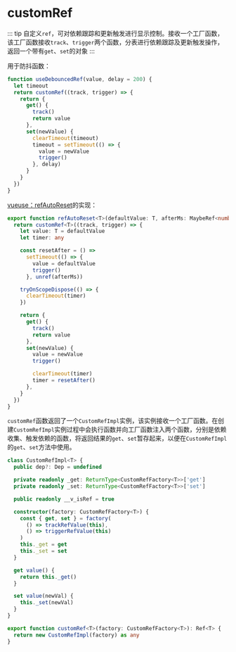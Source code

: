 # customRef

::: tip
自定义`ref`，可对依赖跟踪和更新触发进行显示控制。接收一个工厂函数，该工厂函数接收`track`、`trigger`两个函数，分表进行依赖跟踪及更新触发操作，返回一个带有`get`、`set`的对象
:::

用于防抖函数：
```ts
function useDebouncedRef(value, delay = 200) {
  let timeout
  return customRef((track, trigger) => {
    return {
      get() {
        track()
        return value
      },
      set(newValue) {
        clearTimeout(timeout)
        timeout = setTimeout(() => {
          value = newValue
          trigger()
        }, delay)
      }
    }
  })
}
```

[vueuse：refAutoReset](https://github.com/vueuse/vueuse/blob/main/packages/shared/refAutoReset/index.ts)的实现：
```ts
export function refAutoReset<T>(defaultValue: T, afterMs: MaybeRef<number> = 10000): Ref<T> {
  return customRef<T>((track, trigger) => {
    let value: T = defaultValue
    let timer: any

    const resetAfter = () =>
      setTimeout(() => {
        value = defaultValue
        trigger()
      }, unref(afterMs))

    tryOnScopeDispose(() => {
      clearTimeout(timer)
    })

    return {
      get() {
        track()
        return value
      },
      set(newValue) {
        value = newValue
        trigger()

        clearTimeout(timer)
        timer = resetAfter()
      },
    }
  })
}
```

`customRef`函数返回了一个`CustomRefImpl`实例，该实例接收一个工厂函数。在创建`CustomRefImpl`实例过程中会执行函数并向工厂函数注入两个函数，分别是依赖收集、触发依赖的函数，将返回结果的`get`、`set`暂存起来，以便在`CustomRefImpl`的`get`、`set`方法中使用。
```ts
class CustomRefImpl<T> {
  public dep?: Dep = undefined

  private readonly _get: ReturnType<CustomRefFactory<T>>['get']
  private readonly _set: ReturnType<CustomRefFactory<T>>['set']

  public readonly __v_isRef = true

  constructor(factory: CustomRefFactory<T>) {
    const { get, set } = factory(
      () => trackRefValue(this),
      () => triggerRefValue(this)
    )
    this._get = get
    this._set = set
  }

  get value() {
    return this._get()
  }

  set value(newVal) {
    this._set(newVal)
  }
}

export function customRef<T>(factory: CustomRefFactory<T>): Ref<T> {
  return new CustomRefImpl(factory) as any
}
```
